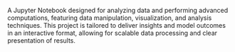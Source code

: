 A Jupyter Notebook designed for analyzing data and performing advanced computations, featuring data manipulation, visualization, and analysis techniques. This project is tailored to deliver insights and model outcomes in an interactive format, allowing for scalable data processing and clear presentation of results.
